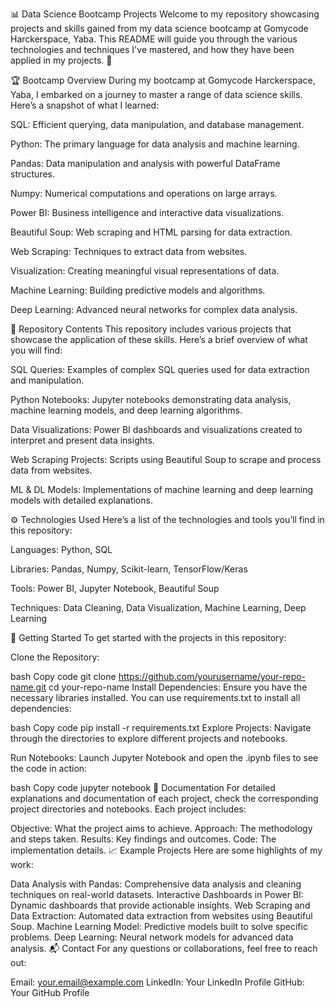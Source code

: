 📊 Data Science Bootcamp Projects
Welcome to my repository showcasing projects and skills gained from my data science bootcamp at Gomycode Harckerspace, Yaba. This README will guide you through the various technologies and techniques I've mastered, and how they have been applied in my projects. 🚀

🏆 Bootcamp Overview
During my bootcamp at Gomycode Harckerspace, Yaba, I embarked on a journey to master a range of data science skills. Here’s a snapshot of what I learned:


SQL: Efficient querying, data manipulation, and database management.

Python: The primary language for data analysis and machine learning.

Pandas: Data manipulation and analysis with powerful DataFrame structures.

Numpy: Numerical computations and operations on large arrays.

Power BI: Business intelligence and interactive data visualizations.

Beautiful Soup: Web scraping and HTML parsing for data extraction.

Web Scraping: Techniques to extract data from websites.

Visualization: Creating meaningful visual representations of data.

Machine Learning: Building predictive models and algorithms.

Deep Learning: Advanced neural networks for complex data analysis.


📁 Repository Contents
This repository includes various projects that showcase the application of these skills. Here’s a brief overview of what you will find:

SQL Queries: Examples of complex SQL queries used for data extraction and manipulation.

Python Notebooks: Jupyter notebooks demonstrating data analysis, machine learning models, and deep learning algorithms.

Data Visualizations: Power BI dashboards and visualizations created to interpret and present data insights.

Web Scraping Projects: Scripts using Beautiful Soup to scrape and process data from websites.

ML & DL Models: Implementations of machine learning and deep learning models with detailed explanations.

⚙️ Technologies Used
Here’s a list of the technologies and tools you’ll find in this repository:

Languages: Python, SQL

Libraries: Pandas, Numpy, Scikit-learn, TensorFlow/Keras

Tools: Power BI, Jupyter Notebook, Beautiful Soup

Techniques: Data Cleaning, Data Visualization, Machine Learning, Deep Learning

🚀 Getting Started
To get started with the projects in this repository:

Clone the Repository:

bash
Copy code
git clone https://github.com/yourusername/your-repo-name.git
cd your-repo-name
Install Dependencies:
Ensure you have the necessary libraries installed. You can use requirements.txt to install all dependencies:

bash
Copy code
pip install -r requirements.txt
Explore Projects:
Navigate through the directories to explore different projects and notebooks.

Run Notebooks:
Launch Jupyter Notebook and open the .ipynb files to see the code in action:

bash
Copy code
jupyter notebook
📝 Documentation
For detailed explanations and documentation of each project, check the corresponding project directories and notebooks. Each project includes:

Objective: What the project aims to achieve.
Approach: The methodology and steps taken.
Results: Key findings and outcomes.
Code: The implementation details.
📈 Example Projects
Here are some highlights of my work:

Data Analysis with Pandas: Comprehensive data analysis and cleaning techniques on real-world datasets.
Interactive Dashboards in Power BI: Dynamic dashboards that provide actionable insights.
Web Scraping and Data Extraction: Automated data extraction from websites using Beautiful Soup.
Machine Learning Model: Predictive models built to solve specific problems.
Deep Learning: Neural network models for advanced data analysis.
📬 Contact
For any questions or collaborations, feel free to reach out:

Email: your.email@example.com
LinkedIn: Your LinkedIn Profile
GitHub: Your GitHub Profile
